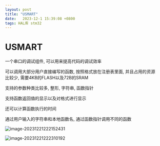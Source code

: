 ```yaml
---
layout: post
title: "USMART" 
date:   2023-12-1 15:39:08 +0800
tags: HAL库 stm32
---
```


# USMART

一个串口的调试组件, 可以用来提高代码的调试效率

可以调用大部分用户直接编写的函数, 按照格式放在注册表里面, 并且占用的资源比较少, 需要4KB的FLASH以及72B的SRAM

支持的参数种类比较多, 整形, 字符串, 函数指针

支持函数返回值的显示以及对格式进行显示

还可以计算函数执行的时间

通过用户输入的字符串和本地函数名, 通过函数指针调用不同的函数

![image-20231221222152431](https://picture-01-1316374204.cos.ap-beijing.myqcloud.com/image/202312212221482.png)

![image-20231221222310192](https://picture-01-1316374204.cos.ap-beijing.myqcloud.com/image/202312212223233.png)

